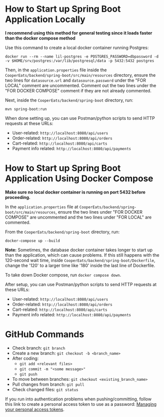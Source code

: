 # How to Start up Spring Boot Application Locally
**I recommend using this method for general testing since it loads faster than the docker compose method**

Use this command to create a local docker container running Postgres:

`docker run --rm --name lil-postgres -e POSTGRES_PASSWORD=dbpassword -d -v $HOME/srv/postgres:/var/lib/postgresql/data -p 5432:5432 postgres`


Then, in the `application.properties` file inside the `CooperEats/backend/spring-boot/src/main/resources` directory, ensure the two lines for `datasource.url` and `datasource.password` under the "FOR LOCAL" comment are uncommented. Comment out the two lines under the "FOR DOCKER COMPOSE" comment if they are not already commented.

Next, inside the `CooperEats/backend/spring-boot` directory, run:

`mvn spring-boot:run`


When done setting up, you can use Postman/python scripts to send HTTP requests at these URLs:

- User-related: `http://localhost:8080/api/users`
- Order-related: `http://localhost:8080/api/orders`
- Cart-related: `http://localhost:8080/api/carts`
- Payment info related: `http://localhost:8080/api/payments`

# How to Start up Spring Boot Application Using Docker Compose

**Make sure no local docker container is running on port 5432 before proceeding.**

In the `application.properties` file at `CooperEats/backend/spring-boot/src/main/resources`, ensure the two lines under "FOR DOCKER COMPOSE" are uncommented and the two lines under "FOR LOCAL" are commented.

From the `CooperEats/backend/spring-boot` directory, run:

`docker-compose up --build`


**Note:** Sometimes, the database docker container takes longer to start up than the application, which can cause problems. If this still happens with the 120-second wait time, inside `CooperEats/backend/spring-boot/Dockerfile`, change the '120' to a larger time like '180' inside the last line of Dockerfile.

To take down Docker compose, run `docker compose down`.

After setup, you can use Postman/python scripts to send HTTP requests at these URLs:

- User-related: `http://localhost:8080/api/users`
- Order-related: `http://localhost:8080/api/orders`
- Cart-related: `http://localhost:8080/api/carts`
- Payment info related: `http://localhost:8080/api/payments`

# GitHub Commands

- Check branch: `git branch`
- Create a new branch: `git checkout -b <branch_name>`
- After coding:
    - `git add <relevant files>`
    - `git commit -m "<some message>"`
    - `git push`
- To move between branches: `git checkout <existing_branch_name>`
- Pull changes from branch: `git pull`
- Check changed files: `git status`

If you run into authentication problems when pushing/committing, follow this link to create a personal access token to use as a password: [Managing your personal access tokens](https://docs.github.com/en/authentication/keeping-your-account-and-data-secure/managing-your-personal-access-tokens).
